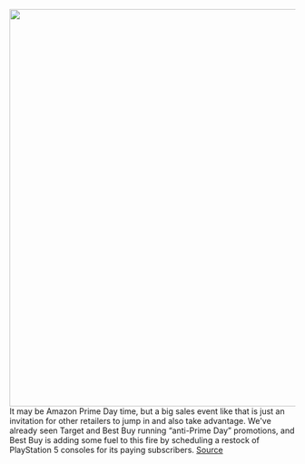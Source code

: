 <img src='https://cdn.vox-cdn.com/thumbor/7rwmv2HUygwt52gm-KnepR__CKs=/0x0:2040x1360/1200x800/filters:focal(857x517:1183x843)/cdn.vox-cdn.com/uploads/chorus_image/image/71096898/vpavic_4261_20201023_0028.0.jpg' width='700px' /><br/>
It may be Amazon Prime Day time, but a big sales event like that is just an invitation for other retailers to jump in and also take advantage. We've already seen Target and Best Buy running “anti-Prime Day” promotions, and Best Buy is adding some fuel to this fire by scheduling a restock of PlayStation 5 consoles for its paying subscribers.
<a href='https://www.theverge.com/2022/7/11/23204445/sony-playstation-5-ps5-console-restock-amazon-prime-day-totaltech-members-availability-check'> Source <a/>